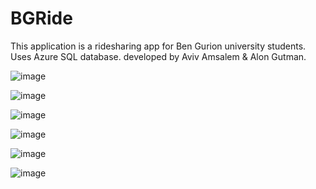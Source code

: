 # BGRide
This application is a ridesharing app for Ben Gurion university students.
Uses Azure SQL database.
developed by Aviv Amsalem & Alon Gutman.

![image](https://user-images.githubusercontent.com/51872854/109634347-cefa2700-7b51-11eb-95f5-088e583c4a24.png)

![image](https://user-images.githubusercontent.com/51872854/109634603-1aacd080-7b52-11eb-8e32-47b32ad546e2.png)


![image](https://user-images.githubusercontent.com/51872854/109634491-f81ab780-7b51-11eb-8e85-5db9ffcb0b9d.png)

![image](https://user-images.githubusercontent.com/51872854/109634533-036de300-7b52-11eb-81cf-795062340848.png)

![image](https://user-images.githubusercontent.com/51872854/109634830-5e9fd580-7b52-11eb-9b4b-cc651133e1c2.png)


![image](https://user-images.githubusercontent.com/51872854/109634560-0d8fe180-7b52-11eb-93a7-9f537e4f167d.png)



